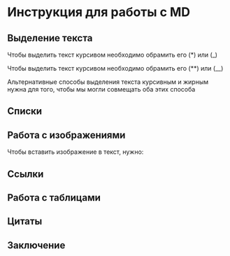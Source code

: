 # Инструкция для работы с MD 

## Выделение текста

Чтобы выделить текст курсивом необходимо обрамить его (*) или (_)

Чтобы выделить текст курсивом необходимо обрамить его (**) или (__)

Альтернативные способы выделения текста курсивным и жирным нужна для того, чтобы мы могли совмещать оба этих способа

## Списки

## Работа с изображениями

Чтобы вставить изображение в текст, нужно:

## Ссылки

## Работа с таблицами

## Цитаты

## Заключение